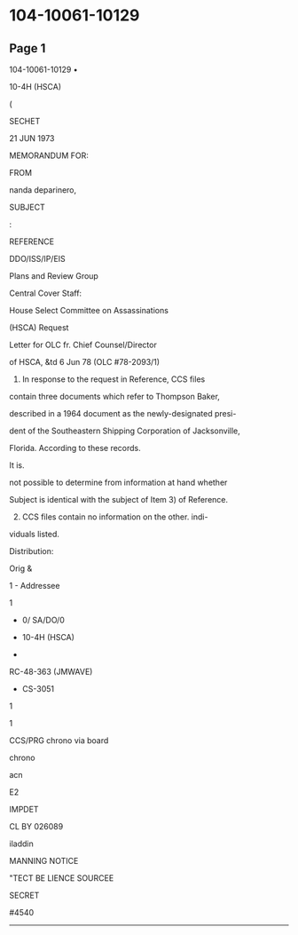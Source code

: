 # 104-10061-10129

## Page 1

104-10061-10129 •

10-4H (HSCA)

(

SECHET

21 JUN 1973

MEMORANDUM FOR:

FROM

nanda deparinero,

SUBJECT

:

REFERENCE

DDO/ISS/IP/EIS

Plans and Review Group

Central Cover Staff:

House Select Committee on Assassinations

(HSCA) Request

Letter for OLC fr. Chief Counsel/Director

of HSCA, &td 6 Jun 78 (OLC #78-2093/1)

1. In response to the request in Reference, CCS files

contain three documents which refer to Thompson Baker,

described in a 1964 document as the newly-designated presi-

dent of the Southeastern Shipping Corporation of Jacksonville,

Florida. According to these records.

It is.

not possible to determine from information at hand whether

Subject is identical with the subject of Item 3) of Reference.

2. CCS files contain no information on the other. indi-

viduals listed.

Distribution:

Orig &

1 - Addressee

1

- 0/ SA/DO/0

- 10-4H (HSCA)

-

RC-48-363 (JMWAVE)

- CS-3051

1

1

CCS/PRG chrono via board

chrono

acn

E2

IMPDET

CL BY 026089

iladdin

MANNING NOTICE

"TECT BE LIENCE SOURCEE

SECRET

#4540

---


